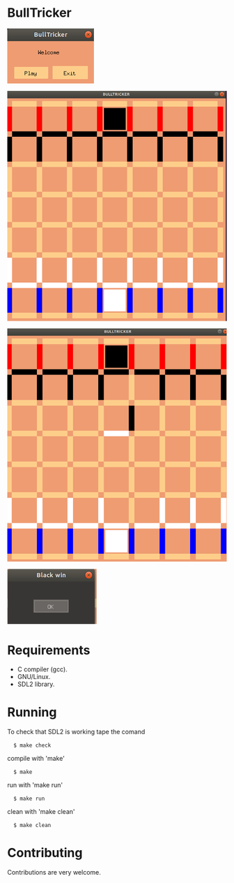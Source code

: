 # BullTricker

![title](img/weclome.png#center)


![title](img/board.png)


![title](img/board1.png)


![title](img/blackwin.png)


# Requirements

- C compiler (gcc).
- GNU/Linux.
- SDL2 library.

# Running

To check that SDL2 is working tape the comand 
```
  $ make check
```

compile with 'make'
```
  $ make
```
run with 'make run'

```
  $ make run
```

clean with 'make clean'
```
  $ make clean
```
# Contributing

Contributions are very welcome. 




